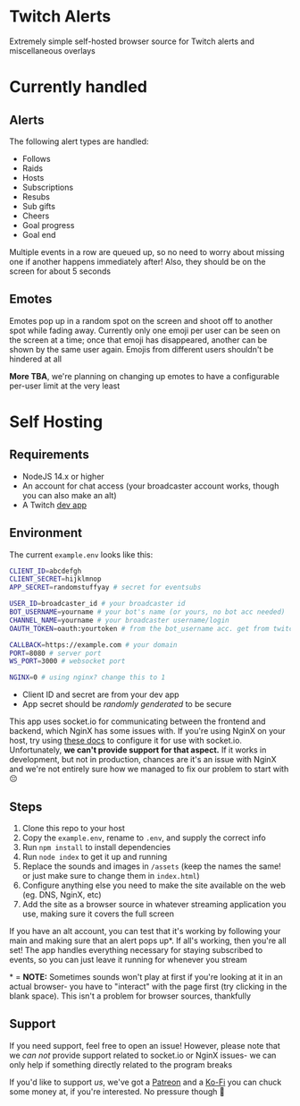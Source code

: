 # Twitch Alerts
Extremely simple self-hosted browser source for Twitch alerts and miscellaneous overlays

# Currently handled
## Alerts
The following alert types are handled:
- Follows
- Raids
- Hosts
- Subscriptions
- Resubs
- Sub gifts
- Cheers
- Goal progress
- Goal end

Multiple events in a row are queued up, so no need to worry about missing one if another happens immediately after! Also, they should be on the screen for about 5 seconds

## Emotes
Emotes pop up in a random spot on the screen and shoot off to another spot while fading away. Currently only one emoji per user can be seen on the screen at a time; once that emoji has disappeared, another can be shown by the same user again. Emojis from different users shouldn't be hindered at all

**More TBA**, we're planning on changing up emotes to have a configurable per-user limit at the very least

# Self Hosting
## Requirements
- NodeJS 14.x or higher
- An account for chat access (your broadcaster account works, though you can also make an alt)
- A Twitch [dev app](https://dev.twitch.com)

## Environment
The current `example.env` looks like this:
```bash
CLIENT_ID=abcdefgh
CLIENT_SECRET=hijklmnop
APP_SECRET=randomstuffyay # secret for eventsubs

USER_ID=broadcaster_id # your broadcaster id
BOT_USERNAME=yourname # your bot's name (or yours, no bot acc needed)
CHANNEL_NAME=yourname # your broadcaster username/login
OAUTH_TOKEN=oauth:yourtoken # from the bot_username acc. get from twitchapps.com/tmi

CALLBACK=https://example.com # your domain 
PORT=8080 # server port
WS_PORT=3000 # websocket port

NGINX=0 # using nginx? change this to 1
```

- Client ID and secret are from your dev app
- App secret should be *randomly genderated* to be secure  

This app uses socket.io for communicating between the frontend and backend, which NginX has some issues with. If you're using NginX on your host, try using [these docs](https://socket.io/docs/v4/reverse-proxy/) to configure it for use with socket.io. Unfortunately, **we can't provide support for that aspect.** If it works in development, but not in production, chances are it's an issue with NginX and we're not entirely sure how we managed to fix our problem to start with 😔

## Steps
1. Clone this repo to your host
2. Copy the `example.env`, rename to `.env`, and supply the correct info
3. Run `npm install` to install dependencies
4. Run `node index` to get it up and running
5. Replace the sounds and images in `/assets` (keep the names the same! or just make sure to change them in `index.html`)
6. Configure anything else you need to make the site available on the web (eg. DNS, NginX, etc)
7. Add the site as a browser source in whatever streaming application you use, making sure it covers the full screen

If you have an alt account, you can test that it's working by following your main and making sure that an alert pops up\*. If all's working, then you're all set! The app handles everything necessary for staying subscribed to events, so you can just leave it running for whenever you stream

\* = **NOTE:** Sometimes sounds won't play at first if you're looking at it in an actual browser- you have to "interact" with the page first (try clicking in the blank space). This isn't a problem for browser sources, thankfully

## Support
If you need support, feel free to open an issue! However, please note that we *can not* provide support related to socket.io or NginX issues- we can only help if something directly related to the program breaks

If you'd like to support *us*, we've got a [Patreon](https://patreon.com/greysdawn) and a [Ko-Fi](https://ko-fi.com/greysdawn) you can chuck some money at, if you're interested. No pressure though 💜
